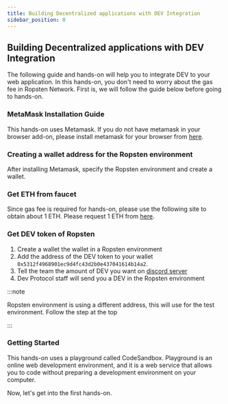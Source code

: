 ```yaml
---
title: Building Decentralized applications with DEV Integration
sidebar_position: 0
---
```


## Building Decentralized applications with DEV Integration

The following guide and hands-on will help you to integrate DEV to your web application. In this hands-on, you don't need to worry about the gas fee in Ropsten Network. First is, we will follow the guide below before going to hands-on.

### MetaMask Installation Guide

This hands-on uses Metamask. If you do not have metamask in your browser add-on, please install metamask for your browser from [here](https://metamask.io/).   

### Creating a wallet address for the Ropsten environment

After installing Metamask, specify the Ropsten environment and create a wallet.

### Get ETH from faucet

Since gas fee is required for hands-on, please use the following site to obtain about 1 ETH. Please request 1 ETH from [here](https://faucet.metamask.io/).

### Get DEV token of Ropsten

1. Create a wallet the wallet in a Ropsten environment
2. Add the address of the DEV token to your wallet `0x5312f4968901ec9d4fc43d2b0e437041614b14a2`.
3. Tell the team the amount of DEV you want on [discord server](https://discord.gg/VwJp4KM)
4. Dev Protocol staff will send you a DEV in the Ropsten environment

:::note

Ropsten environment is using a different address, this will use for the test environment. Follow the step at the top

:::

### Getting Started

This hands-on uses a playground called CodeSandbox. Playground is an online web development environment, and it is a web service that allows you to code without preparing a development environment on your computer.

Now, let's get into the first hands-on.
